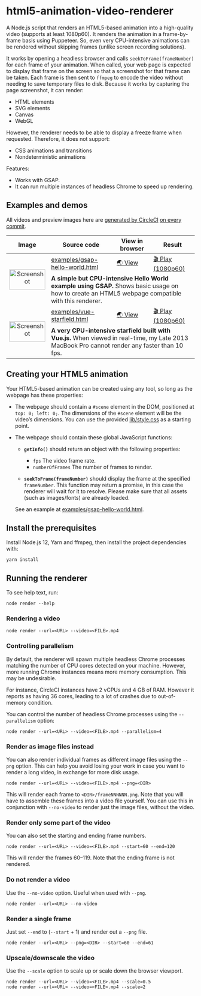 # html5-animation-video-renderer

A Node.js script that renders an HTML5-based animation into a high-quality video (supports at least 1080p60).
It renders the animation in a frame-by-frame basis using Puppeteer.
So, even very CPU-intensive animations can be rendered without skipping frames (unlike screen recording solutions).

It works by opening a headless browser and calls `seekToFrame(frameNumber)` for each frame of your animation.
When called, your web page is expected to display that frame on the screen so that a screenshot for that frame can be taken.
Each frame is then sent to `ffmpeg` to encode the video without needing to save temporary files to disk.
Because it works by capturing the page screenshot, it can render:

- HTML elements
- SVG elements
- Canvas
- WebGL

However, the renderer needs to be able to display a freeze frame when requested. Therefore, it does not support:

- CSS animations and transitions
- Nondeterministic animations

Features:

- Works with GSAP.
- It can run multiple instances of headless Chrome to speed up rendering.

## Examples and demos

All videos and preview images here are [generated by CircleCI](.circleci/config.yml) [on every commit](https://circleci.com/gh/dtinth/html5-animation-video-renderer/tree/master).

<table>
<thead>
  <tr>
    <th>Image</th>
    <th>Source code</th>
    <th>View in browser</th>
    <th>Result</th>
  </tr>
</thead>
<tbody>
  <tr>
    <td rowspan="2" align="center"><img src="https://latest-circleci-artifacts.lovely.workers.dev/github/dtinth/html5-animation-video-renderer/master/output/previews/gsap-hello-world/frame000064.png" alt="Screenshot" width="96" height="54"></td>
    <td><a href="examples/gsap-hello-world.html">examples/gsap-hello-world.html</a></td>
    <td><a href="https://raw.githack.com/dtinth/html5-animation-video-renderer/master/examples/gsap-hello-world.html">🌏 View</a></td>
    <td><a href="https://latest-circleci-artifacts.lovely.workers.dev/github/dtinth/html5-animation-video-renderer/master/output/gsap-hello-world.mp4">🎬 Play (1080p60)</a></td>
  </tr>
  <tr>
    <td colspan="3">
      <strong>A simple but CPU-intensive Hello World example using GSAP.</strong>
      Shows basic usage on how to create an HTML5 webpage compatible with this renderer.
    </td>
  </tr>
  <tr>
    <td rowspan="2" align="center"><img src="https://latest-circleci-artifacts.lovely.workers.dev/github/dtinth/html5-animation-video-renderer/master/output/previews/vue-starfield/frame000064.png" alt="Screenshot" width="96" height="54"></td>
    <td><a href="examples/vue-starfield.html">examples/vue-starfield.html</a></td>
    <td><a href="https://raw.githack.com/dtinth/html5-animation-video-renderer/master/examples/vue-starfield.html">🌏 View</a></td>
    <td><a href="https://latest-circleci-artifacts.lovely.workers.dev/github/dtinth/html5-animation-video-renderer/master/output/vue-starfield.mp4">🎬 Play (1080p60)</a></td>
  </tr>
  <tr>
    <td colspan="3">
      <strong>A very CPU-intensive starfield built with Vue.js.</strong>
      When viewed in real-time, my Late 2013 MacBook Pro cannot render any faster than 10 fps.
    </td>
  </tr>
</tbody>
</table>

## Creating your HTML5 animation

Your HTML5-based animation can be created using any tool, so long as the webpage has these properties:

- The webpage should contain a `#scene` element in the DOM, positioned at `top: 0; left: 0;`.
  The dimensions of the `#scene` element will be the video’s dimensions.
  You can use the provided [lib/style.css](lib/style.css) as a starting point.

- The webpage should contain these global JavaScript functions:

  - **`getInfo()`** should return an object with the following properties:

    - `fps` The video frame rate.
    - `numberOfFrames` The number of frames to render.

  - **`seekToFrame(frameNumber)`** should display the frame at the specified `frameNumber`.
    This function may return a promise, in this case the renderer will wait for it to resolve.
    Please make sure that all assets (such as images/fonts) are already loaded.

  See an example at [examples/gsap-hello-world.html](examples/gsap-hello-world.html).

## Install the prerequisites

Install Node.js 12, Yarn and ffmpeg, then install the project dependencies with:

```
yarn install
```

## Running the renderer

To see help text, run:

```
node render --help
```

### Rendering a video

```
node render --url=<URL> --video=<FILE>.mp4
```

### Controlling parallelism

By default, the renderer will spawn multiple headless Chrome processes matching the number of CPU cores detected on your machine.
However, more running Chrome instances means more memory consumption.
This may be undesirable.

For instance, CircleCI instances have 2 vCPUs and 4 GB of RAM.
However it reports as having 36 cores, leading to a lot of crashes due to out-of-memory condition.

You can control the number of headless Chrome processes using the `--parallelism` option:

```
node render --url=<URL> --video=<FILE>.mp4 --parallelism=4
```

### Render as image files instead

You can also render individual frames as different image files using the `--png` option.
This can help you avoid losing your work in case you want to render a long video, in exchange for more disk usage.

```
node render --url=<URL> --video=<FILE>.mp4 --png=<DIR>
```

This will render each frame to `<DIR>/frameNNNNNN.png`.
Note that you will have to assemble these frames into a video file yourself.
You can use this in conjunction with `--no-video` to render just the image files, without the video.

### Render only some part of the video

You can also set the starting and ending frame numbers.

```
node render --url=<URL> --video=<FILE>.mp4 --start=60 --end=120
```

This will render the frames 60–119. Note that the ending frame is not rendered.

### Do not render a video

Use the `--no-video` option. Useful when used with `--png`.

```
node render --url=<URL> --no-video
```

### Render a single frame

Just set `--end` to (`--start` + 1) and render out a `--png` file.

```
node render --url=<URL> --png=<DIR> --start=60 --end=61
```

### Upscale/downscale the video

Use the `--scale` option to scale up or scale down the browser viewport.

```
node render --url=<URL> --video=<FILE>.mp4 --scale=0.5
node render --url=<URL> --video=<FILE>.mp4 --scale=2
```

<!--
## Demo

TODO add video

It has been used to render a 4-minute long 1080p60 video. That’s 15000 frames.
The speed on my Late 2013 MacBook Pro is around 4.5 frames per second.

```
frame=15000 fps=4.5 q=-1.0 Lsize=  644441kB time=00:04:09.98 bitrate=21118.5kbits/s speed=0.0758x
video:644374kB audio:0kB subtitle:0kB other streams:0kB global headers:0kB muxing overhead: 0.010475%
``` -->
